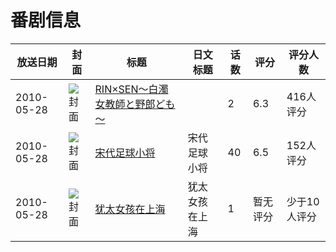 # 番剧信息

|放送日期|封面|标题|日文标题|话数|评分|评分人数|
|---|---|---|---|---|---|---|
|2010-05-28|![封面](https://bangumi.tv/img/no_icon_subject.png)|[RIN×SEN～白濁女教師と野郎ども～](https://bangumi.tv/subject/62482)||2|6.3|416人评分|
|2010-05-28|![封面](https://lain.bgm.tv/pic/cover/c/e1/fa/259616_814M8.jpg)|[宋代足球小将](https://bangumi.tv/subject/259616)|宋代足球小将|40|6.5|152人评分|
|2010-05-28|![封面](https://lain.bgm.tv/pic/cover/c/69/40/361307_kqKEk.jpg)|[犹太女孩在上海](https://bangumi.tv/subject/361307)|犹太女孩在上海|1|暂无评分|少于10人评分|
